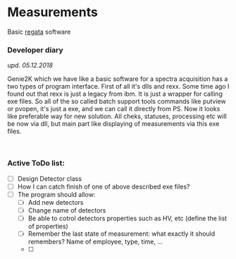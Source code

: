 # Measurements
Basic [regata](http://regata.jinr.ru/) software
<br>

### Developer diary
_upd. 05.12.2018_

Genie2K which we have like a basic software for a spectra acquisition has a two types of program interface. First of all it's dlls and rexx. Some time ago I found out that rexx is just a legacy from ibm. It is just a wrapper for calling exe files. So all of the so called batch support tools commands like putview or pvopen, it's just a exe, and we can call it directly from PS. Now it looks like preferable way for new solution. All cheks, statuses, processing etc will be now via dll, but main part like displaying of measurements via this exe files.

<br>

### Active ToDo list:

- [ ] Design Detector class 
- [ ] How I can catch finish of one of above described exe files?
- [ ] The program should allow:
  - [ ] Add new detectors
  - [ ] Change name of detectors
  - [ ] Be able to cotrol detectors properties such as HV, etc (define the list of properties)
  - [ ] Remember the last state of measurement: what exactly it should remembers? Name of employee, type, time, ...
  - [ ] 